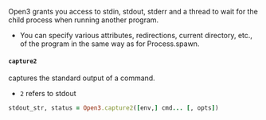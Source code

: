 
Open3 grants you access to stdin, stdout, stderr and a thread to wait for the child process when running another program.
- You can specify various attributes, redirections, current directory, etc., of the program in the same way as for Process.spawn.

#### `capture2`
captures the standard output of a command.
- `2` refers to stdout
```rb
stdout_str, status = Open3.capture2([env,] cmd... [, opts])
```
